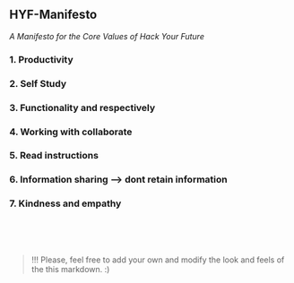 ## HYF-Manifesto

_A Manifesto for the Core Values of Hack Your Future_  


### 1. Productivity



### 2. Self Study

### 3. Functionality and respectively

### 4. Working with collaborate

### 5. Read instructions

### 6. Information sharing --> dont retain information

### 7. Kindness and empathy



<br>
<br>
<br>


> !!! Please, feel free to add your own and modify the look and feels of the this markdown. :) 
